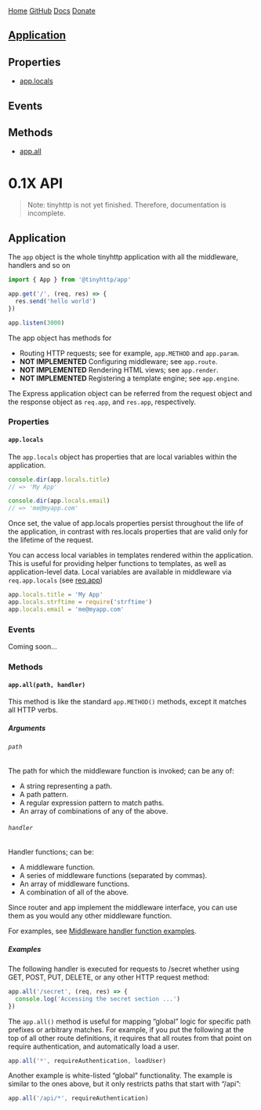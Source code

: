<link rel="stylesheet" href="/docs.css" />
<link rel="stylesheet" href="https://rsms.me/inter/inter.css" />

<nav>
  <a href="/">Home</a>
  <a href="https://github.com/talentlessguy/tinyhttp">GitHub</a>
  <a href="https://tinyhttp.now.sh">Docs</a>
  <a href="https://v1rtl.site/donate">Donate</a>
</nav>

<aside>
  <a href="#application"><h1>Application</h1></a>
  <h2>Properties</h2>
  <ul>
  <li><a href="#applocals">app.locals</a></li>
  </ul>
  <h2>Events</h2>
  <h2>Methods</h2>
  <ul>
  <li><a href="#appallpath-handler">app.all</a></li>
  </ul>
</aside>

# 0.1X API

> Note: tinyhttp is not yet finished. Therefore, documentation is incomplete.

## Application

The `app` object is the whole tinyhttp application with all the middleware, handlers and so on

```ts
import { App } from '@tinyhttp/app'

app.get('/', (req, res) => {
  res.send('hello world')
})

app.listen(3000)
```

The app object has methods for

- Routing HTTP requests; see for example, `app.METHOD` and `app.param`.
- **NOT IMPLEMENTED** Configuring middleware; see `app.route`.
- **NOT IMPLEMENTED** Rendering HTML views; see `app.render`.
- **NOT IMPLEMENTED** Registering a template engine; see `app.engine`.

The Express application object can be referred from the request object and the response object as `req.app`, and `res.app`, respectively.

### Properties

#### `app.locals`

The `app.locals` object has properties that are local variables within the application.

```ts
console.dir(app.locals.title)
// => 'My App'

console.dir(app.locals.email)
// => 'me@myapp.com'
```

Once set, the value of app.locals properties persist throughout the life of the application, in contrast with res.locals properties that are valid only for the lifetime of the request.

You can access local variables in templates rendered within the application. This is useful for providing helper functions to templates, as well as application-level data. Local variables are available in middleware via `req.app.locals` (see [req.app](#reqapp))

```ts
app.locals.title = 'My App'
app.locals.strftime = require('strftime')
app.locals.email = 'me@myapp.com'
```

### Events

Coming soon...

### Methods

#### `app.all(path, handler)`

This method is like the standard `app.METHOD()` methods, except it matches all HTTP verbs.

##### Arguments

###### `path`

The path for which the middleware function is invoked; can be any of:

- A string representing a path.
- A path pattern.
- A regular expression pattern to match paths.
- An array of combinations of any of the above.

###### `handler`

Handler functions; can be:

- A middleware function.
- A series of middleware functions (separated by commas).
- An array of middleware functions.
- A combination of all of the above.

Since router and app implement the middleware interface, you can use them as you would any other middleware function.

For examples, see [Middleware handler function examples]().

##### Examples

The following handler is executed for requests to /secret whether using GET, POST, PUT, DELETE, or any other HTTP request method:

```ts
app.all('/secret', (req, res) => {
  console.log('Accessing the secret section ...')
})
```

The `app.all()` method is useful for mapping “global” logic for specific path prefixes or arbitrary matches. For example, if you put the following at the top of all other route definitions, it requires that all routes from that point on require authentication, and automatically load a user.

```ts
app.all('*', requireAuthentication, loadUser)
```

Another example is white-listed “global” functionality. The example is similar to the ones above, but it only restricts paths that start with “/api”:

```ts
app.all('/api/*', requireAuthentication)
```
